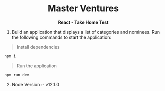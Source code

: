 <p align="center">
  <h1 align="center">
  Master Ventures
  </h1>
</p>

<p align="center">
  <b>
  React - Take Home Test
  </b><br>
</p>

1.  Build an application that displays a list of categories and nominees. Run the following commands to start the application:

> Install dependencies

```bash
npm i
```

> Run the application

```bash
npm run dev
```

2. Node Version :- v12.1.0
